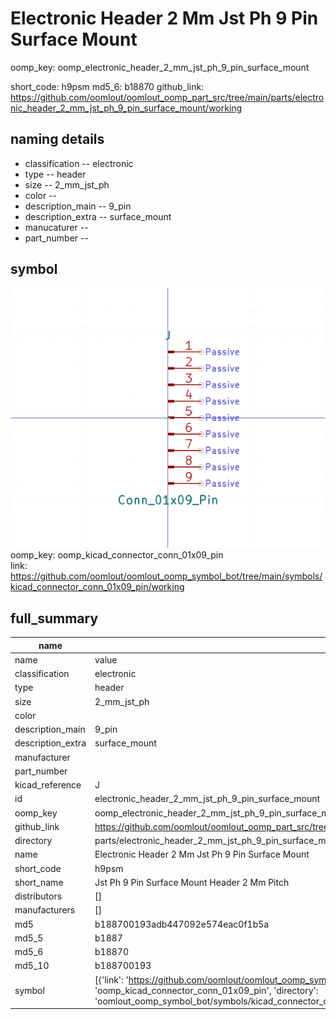 # Electronic Header 2 Mm Jst Ph 9 Pin Surface Mount
oomp_key: oomp_electronic_header_2_mm_jst_ph_9_pin_surface_mount 


short_code: h9psm
md5_6: b18870
github_link: https://github.com/oomlout/oomlout_oomp_part_src/tree/main/parts/electronic_header_2_mm_jst_ph_9_pin_surface_mount/working
## naming details
* classification -- electronic
* type -- header
* size -- 2_mm_jst_ph
* color -- 
* description_main -- 9_pin
* description_extra -- surface_mount
* manucaturer -- 
* part_number -- 



## symbol

![](symbol/0/working/working_600.png)  
oomp_key: oomp_kicad_connector_conn_01x09_pin  
link: https://github.com/oomlout/oomlout_oomp_symbol_bot/tree/main/symbols/kicad_connector_conn_01x09_pin/working  


## full_summary
| name | value | 
| --- | --- | 
| name | value | 
| classification | electronic | 
| type | header | 
| size | 2_mm_jst_ph | 
| color |  | 
| description_main | 9_pin | 
| description_extra | surface_mount | 
| manufacturer |  | 
| part_number |  | 
| kicad_reference | J | 
| id | electronic_header_2_mm_jst_ph_9_pin_surface_mount | 
| oomp_key | oomp_electronic_header_2_mm_jst_ph_9_pin_surface_mount | 
| github_link | https://github.com/oomlout/oomlout_oomp_part_src/tree/main/parts/electronic_header_2_mm_jst_ph_9_pin_surface_mount/working | 
| directory | parts/electronic_header_2_mm_jst_ph_9_pin_surface_mount | 
| name | Electronic Header 2 Mm Jst Ph 9 Pin Surface Mount | 
| short_code | h9psm | 
| short_name | Jst Ph 9 Pin Surface Mount Header 2 Mm Pitch | 
| distributors | [] | 
| manufacturers | [] | 
| md5 | b188700193adb447092e574eac0f1b5a | 
| md5_5 | b1887 | 
| md5_6 | b18870 | 
| md5_10 | b188700193 | 
| symbol | [{'link': 'https://github.com/oomlout/oomlout_oomp_symbol_bot/tree/main/symbols/kicad_connector_conn_01x09_pin', 'oomp_key': 'oomp_kicad_connector_conn_01x09_pin', 'directory': 'oomlout_oomp_symbol_bot/symbols/kicad_connector_conn_01x09_pin//working/working.kicad_sym'}] | 
